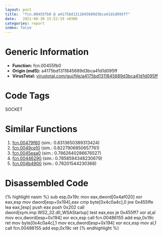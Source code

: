 ```yaml
---
layout: post
title:  "fcn.00455fb0 @ a4175bd1311845689d3bca41d1d095ff"
date:   2021-08-30 15:52:19 +0300
categories: report
index: false
---
```


# Generic Information
- **Function:** fcn.00455fb0
- **Origin (md5):** a4175bd1311845689d3bca41d1d095ff
- **VirusTotal:** [virustotal.com/gui/file/a4175bd1311845689d3bca41d1d095ff][virustotal_ref]

# Code Tags
<span class="tag" id="SOCKET">SOCKET</span>


# Similar Functions

1. [fcn.00479f60][similar_1_ref] (sim.: 0.8313650389313424)
2. [fcn.0049ce10][similar_2_ref] (sim.: 0.8227906850657761)
3. [fcn.0045eaa0][similar_3_ref] (sim.: 0.7862640286676527)
4. [fcn.00446290][similar_4_ref] (sim.: 0.7858594348230679)
5. [fcn.004b4900][similar_5_ref] (sim.: 0.78201544230368)


# Disassembled Code

{% highlight nasm %}
sub esp,0x19c
mov eax,dword[0x4af020]
xor eax,esp
mov dword[esp+0x194],eax
cmp byte[0x4c0a4c],0
jne 0x455ffe
lea eax,[esp]
push eax
push 0x202
call dword[sym.imp.WS2_32.dll_WSAStartup]
test eax,eax
je 0x455ff7
xor al,al
mov ecx,dword[esp+0x194]
xor ecx,esp
call fcn.00486155
add esp,0x19c
ret 
mov byte[0x4c0a4c],1
mov ecx,dword[esp+0x194]
xor ecx,esp
mov al,1
call fcn.00486155
add esp,0x19c
ret 
{% endhighlight %}


[similar_1_ref]: /report/fcn.00479f60@be7fba7cc724acf4ae2900d99e0fc9c3
[similar_2_ref]: /report/fcn.0049ce10@1160595edb203a63cb2ca3ce2ff04f47
[similar_3_ref]: /report/fcn.0045eaa0@289859175c221b107317af7727d26c17
[similar_4_ref]: /report/fcn.00446290@289859175c221b107317af7727d26c17
[similar_5_ref]: /report/fcn.004b4900@279a61b1e76da49531f1f16fd1102a2d
[virustotal_ref]: https://www.virustotal.com/gui/file/a4175bd1311845689d3bca41d1d095ff